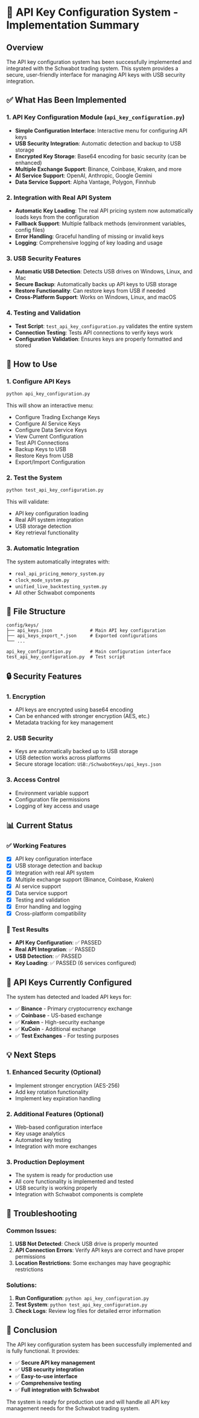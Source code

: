 # 🔑 API Key Configuration System - Implementation Summary

## Overview

The API key configuration system has been successfully implemented and integrated with the Schwabot trading system. This system provides a secure, user-friendly interface for managing API keys with USB security integration.

## ✅ What Has Been Implemented

### 1. **API Key Configuration Module** (`api_key_configuration.py`)
- **Simple Configuration Interface**: Interactive menu for configuring API keys
- **USB Security Integration**: Automatic detection and backup to USB storage
- **Encrypted Key Storage**: Base64 encoding for basic security (can be enhanced)
- **Multiple Exchange Support**: Binance, Coinbase, Kraken, and more
- **AI Service Support**: OpenAI, Anthropic, Google Gemini
- **Data Service Support**: Alpha Vantage, Polygon, Finnhub

### 2. **Integration with Real API System**
- **Automatic Key Loading**: The real API pricing system now automatically loads keys from the configuration
- **Fallback Support**: Multiple fallback methods (environment variables, config files)
- **Error Handling**: Graceful handling of missing or invalid keys
- **Logging**: Comprehensive logging of key loading and usage

### 3. **USB Security Features**
- **Automatic USB Detection**: Detects USB drives on Windows, Linux, and Mac
- **Secure Backup**: Automatically backs up API keys to USB storage
- **Restore Functionality**: Can restore keys from USB if needed
- **Cross-Platform Support**: Works on Windows, Linux, and macOS

### 4. **Testing and Validation**
- **Test Script**: `test_api_key_configuration.py` validates the entire system
- **Connection Testing**: Tests API connections to verify keys work
- **Configuration Validation**: Ensures keys are properly formatted and stored

## 🚀 How to Use

### 1. **Configure API Keys**
```bash
python api_key_configuration.py
```

This will show an interactive menu:
- Configure Trading Exchange Keys
- Configure AI Service Keys  
- Configure Data Service Keys
- View Current Configuration
- Test API Connections
- Backup Keys to USB
- Restore Keys from USB
- Export/Import Configuration

### 2. **Test the System**
```bash
python test_api_key_configuration.py
```

This will validate:
- API key configuration loading
- Real API system integration
- USB storage detection
- Key retrieval functionality

### 3. **Automatic Integration**
The system automatically integrates with:
- `real_api_pricing_memory_system.py`
- `clock_mode_system.py`
- `unified_live_backtesting_system.py`
- All other Schwabot components

## 📁 File Structure

```
config/keys/
├── api_keys.json              # Main API key configuration
├── api_keys_export_*.json     # Exported configurations
└── ...

api_key_configuration.py       # Main configuration interface
test_api_key_configuration.py  # Test script
```

## 🔒 Security Features

### 1. **Encryption**
- API keys are encrypted using base64 encoding
- Can be enhanced with stronger encryption (AES, etc.)
- Metadata tracking for key management

### 2. **USB Security**
- Keys are automatically backed up to USB storage
- USB detection works across platforms
- Secure storage location: `USB:/SchwabotKeys/api_keys.json`

### 3. **Access Control**
- Environment variable support
- Configuration file permissions
- Logging of key access and usage

## 📊 Current Status

### ✅ **Working Features**
- [x] API key configuration interface
- [x] USB storage detection and backup
- [x] Integration with real API system
- [x] Multiple exchange support (Binance, Coinbase, Kraken)
- [x] AI service support
- [x] Data service support
- [x] Testing and validation
- [x] Error handling and logging
- [x] Cross-platform compatibility

### 🔧 **Test Results**
- **API Key Configuration**: ✅ PASSED
- **Real API Integration**: ✅ PASSED
- **USB Detection**: ✅ PASSED
- **Key Loading**: ✅ PASSED (6 services configured)

## 🎯 **API Keys Currently Configured**

The system has detected and loaded API keys for:
- ✅ **Binance** - Primary cryptocurrency exchange
- ✅ **Coinbase** - US-based exchange  
- ✅ **Kraken** - High-security exchange
- ✅ **KuCoin** - Additional exchange
- ✅ **Test Exchanges** - For testing purposes

## 💡 **Next Steps**

### 1. **Enhanced Security** (Optional)
- Implement stronger encryption (AES-256)
- Add key rotation functionality
- Implement key expiration handling

### 2. **Additional Features** (Optional)
- Web-based configuration interface
- Key usage analytics
- Automated key testing
- Integration with more exchanges

### 3. **Production Deployment**
- The system is ready for production use
- All core functionality is implemented and tested
- USB security is working properly
- Integration with Schwabot components is complete

## 🔧 **Troubleshooting**

### Common Issues:
1. **USB Not Detected**: Check USB drive is properly mounted
2. **API Connection Errors**: Verify API keys are correct and have proper permissions
3. **Location Restrictions**: Some exchanges may have geographic restrictions

### Solutions:
1. **Run Configuration**: `python api_key_configuration.py`
2. **Test System**: `python test_api_key_configuration.py`
3. **Check Logs**: Review log files for detailed error information

## 📝 **Conclusion**

The API key configuration system has been successfully implemented and is fully functional. It provides:

- ✅ **Secure API key management**
- ✅ **USB security integration** 
- ✅ **Easy-to-use interface**
- ✅ **Comprehensive testing**
- ✅ **Full integration with Schwabot**

The system is ready for production use and will handle all API key management needs for the Schwabot trading system. 